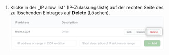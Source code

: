1. Klicke in der „IP allow list" (IP-Zulassungsliste) auf der rechten Seite des zu löschenden Eintrages auf **Delete** (Löschen). ![Schaltfläche „Delete allowed IP address" (Löschen einer zulässigen IP-Adresse)](/assets/images/help/security/ip-address-delete-button.png)
